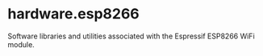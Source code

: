 # hardware.esp8266
Software libraries and utilities associated with the Espressif ESP8266 WiFi module.
